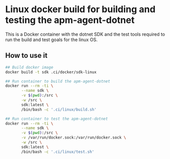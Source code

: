 # Linux docker build for building and testing the apm-agent-dotnet

This is a Docker container with the dotnet SDK and the test tools required to run the
build and test goals for the linux OS.

## How to use it

```bash
## Build docker image
docker build -t sdk .ci/docker/sdk-linux

## Run container to build the apm-agent-dotnet
docker run --rm -ti \
       --name sdk \
       -v $(pwd):/src \
       -w /src \
       sdk:latest \
       /bin/bash -c '.ci/linux/build.sh'

## Run container to test the apm-agent-dotnet
docker run --rm -ti \
       --name sdk \
       -v $(pwd):/src \
       -v /var/run/docker.sock:/var/run/docker.sock \
       -w /src \
       sdk:latest \
       /bin/bash -c '.ci/linux/test.sh'
```
